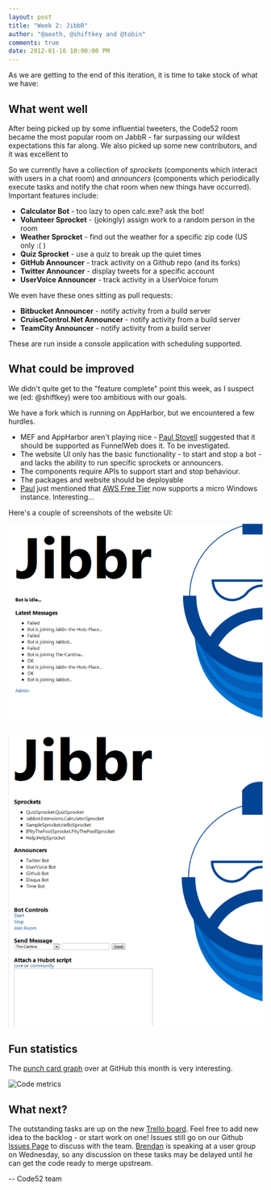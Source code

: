 ```yaml
--- 
layout: post
title: "Week 2: JibbR"
author: "@aeoth, @shiftkey and @tobin"
comments: true
date: 2012-01-16 10:00:00 PM 
---
```



As we are getting to the end of this iteration, it is time to take stock of what we have:

## What went well

After being picked up by some influential tweeters, the Code52 room became the most popular room on JabbR - far surpassing our wildest expectations this far along. We also picked up some new contributors, and it was excellent to 

So we currently have a collection of *sprockets* (components which interact with users in a chat room) and *announcers* (components which periodically execute tasks and notify the chat room when new things have occurred). Important features include:

 * **Calculator Bot** - too lazy to open calc.exe? ask the bot!
 * **Volunteer Sprocket** - (jokingly) assign work to a random person in the room
 * **Weather Sprocket** - find out the weather for a specific zip code (US only :( )
 * **Quiz Sprocket** - use a quiz to break up the quiet times
 * **GitHub Announcer** - track activity on a Github repo (and its forks)
 * **Twitter Announcer** - display tweets for a specific account
 * **UserVoice Announcer** - track activity in a UserVoice forum

We even have these ones sitting as pull requests:

 * **Bitbucket Announcer** - notify activity from a build server
 * **CruiseControl.Net Announcer** - notify activity from a build server
 * **TeamCity Announcer** - notify activity from a build server

These are run inside a console application with scheduling supported.

## What could be improved

We didn't quite get to the "feature complete" point this week, as I suspect we (ed: @shiftkey) were too ambitious with our goals.

We have a fork which is running on AppHarbor, but we encountered a few hurdles.

 * MEF and AppHarbor aren't playing nice - [Paul Stovell](http://twitter.com/paulstovell) suggested that it should be supported as FunnelWeb does it. To be investigated.
 * The website UI only has the basic functionality - to start and stop a bot - and lacks the ability to run specific sprockets or announcers.
 * The components require APIs to support start and stop behaviour.
 * The packages and website should be deployable 
 * [Paul](http://twitter.com/aeoth) just mentioned that [AWS Free Tier](http://aws.amazon.com/free/) now supports a micro Windows instance. Interesting...

 Here's a couple of screenshots of the website UI:

 ![](/img/week2-wrapup-dashboard.png)

 ![](/img/week2-wrapup-admin.png)

## Fun statistics

The [punch card graph](https://github.com/Code52/JibbR/graphs/punch_card) over at GitHub this month is very interesting.

![Code metrics](https://chart.googleapis.com/chart?chs=800x300&chds=-1,24,-1,7,0,26&chf=bg,s,efefef&chd=t:0,1,2,3,4,5,6,7,8,9,10,11,12,13,14,15,16,17,18,19,20,21,22,23,0,1,2,3,4,5,6,7,8,9,10,11,12,13,14,15,16,17,18,19,20,21,22,23,0,1,2,3,4,5,6,7,8,9,10,11,12,13,14,15,16,17,18,19,20,21,22,23,0,1,2,3,4,5,6,7,8,9,10,11,12,13,14,15,16,17,18,19,20,21,22,23,0,1,2,3,4,5,6,7,8,9,10,11,12,13,14,15,16,17,18,19,20,21,22,23,0,1,2,3,4,5,6,7,8,9,10,11,12,13,14,15,16,17,18,19,20,21,22,23,0,1,2,3,4,5,6,7,8,9,10,11,12,13,14,15,16,17,18,19,20,21,22,23,0,1,2,3,4,5,6,7,8,9,10,11,12,13,14,15,16,17,18,19,20,21,22,23|0,0,0,0,0,0,0,0,0,0,0,0,0,0,0,0,0,0,0,0,0,0,0,0,1,1,1,1,1,1,1,1,1,1,1,1,1,1,1,1,1,1,1,1,1,1,1,1,2,2,2,2,2,2,2,2,2,2,2,2,2,2,2,2,2,2,2,2,2,2,2,2,3,3,3,3,3,3,3,3,3,3,3,3,3,3,3,3,3,3,3,3,3,3,3,3,4,4,4,4,4,4,4,4,4,4,4,4,4,4,4,4,4,4,4,4,4,4,4,4,5,5,5,5,5,5,5,5,5,5,5,5,5,5,5,5,5,5,5,5,5,5,5,5,6,6,6,6,6,6,6,6,6,6,6,6,6,6,6,6,6,6,6,6,6,6,6,6,7,7,7,7,7,7,7,7,7,7,7,7,7,7,7,7,7,7,7,7,7,7,7,7|1,0,0,0,0,1,0,0,4,0,0,1,2,0,0,7,9,1,0,2,10,0,0,3,0,0,0,0,0,1,0,0,0,4,0,2,0,1,0,0,3,0,0,0,1,2,2,4,2,0,0,0,1,0,0,1,26,1,0,1,1,2,0,0,2,1,2,5,3,8,18,6,1,0,2,3,0,0,17,11,0,0,3,4,3,0,2,2,0,0,0,0,4,7,1,1,2,0,0,0,0,0,0,0,0,2,1,2,0,5,3,3,0,2,1,1,1,0,0,0,0,0,0,0,0,0,0,1,2,0,0,2,0,0,2,10,4,3,1,0,0,0,0,2,2,3,1,7,1,0,0,0,0,0,2,2,1,2,0,3,2,1,0,2,2,7,4,0,0,0,0,0,0,0,0,0,0,0,0,0,0,0,0,0,0,0,0,0,0,0,0,0&chxt=x,y&chm=o,333333,1,1.0,25.0&chxl=0:||12am|1|2|3|4|5|6|7|8|9|10|11|12pm|1|2|3|4|5|6|7|8|9|10|11||1:||Sun|Mon|Tue|Wed|Thr|Fri|Sat|&cht=s)

## What next?

The outstanding tasks are up on the new [Trello board](https://trello.com/board/jibbr/4f0f5e8ed8920290334bd12f). Feel free to add new idea to the backlog - or start work on one! Issues still go on our Github [Issues Page](https://github.com/code52/jibbr/issues) to discuss with the team. [Brendan](http://twitter.com/shiftkey) is speaking at a user group on Wednesday, so any discussion on these tasks may be delayed until he can get the code ready to merge upstream.

-- Code52 team
